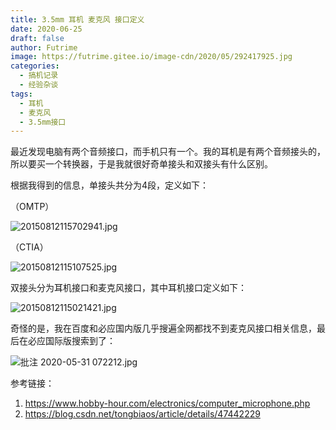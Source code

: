 ```yaml
---
title: 3.5mm 耳机 麦克风 接口定义
date: 2020-06-25
draft: false
author: Futrime
image: https://futrime.gitee.io/image-cdn/2020/05/292417925.jpg
categories:
  - 搞机记录
  - 经验杂谈
tags:
  - 耳机
  - 麦克风
  - 3.5mm接口
---
```


最近发现电脑有两个音频接口，而手机只有一个。我的耳机是有两个音频接头的，所以要买一个转换器，于是我就很好奇单接头和双接头有什么区别。

根据我得到的信息，单接头共分为4段，定义如下：

（OMTP）

![20150812115702941.jpg][2]

（CTIA）

![20150812115107525.jpg][3]

双接头分为耳机接口和麦克风接口，其中耳机接口定义如下：

![20150812115021421.jpg][4]

奇怪的是，我在百度和必应国内版几乎搜遍全网都找不到麦克风接口相关信息，最后在必应国际版搜索到了：

![批注 2020-05-31 072212.jpg][5]


参考链接：
1. https://www.hobby-hour.com/electronics/computer_microphone.php
2. https://blog.csdn.net/tongbiaos/article/details/47442229

  [2]: https://futrime.gitee.io/image-cdn/2020/05/2099047.jpg
  [3]: https://futrime.gitee.io/image-cdn/2020/05/2654803860.jpg
  [4]: https://futrime.gitee.io/image-cdn/2020/05/1569430541.jpg
  [5]: https://futrime.gitee.io/image-cdn/2020/05/2850827778.jpg
